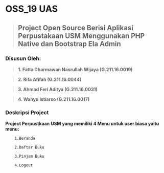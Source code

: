 # OSS_19 UAS
>## Project Open Source Berisi Aplikasi Perpustakaan USM Menggunakan PHP Native dan Bootstrap Ela Admin
### Disusun Oleh:
>**1. Fatta Dharmawan Nasrullah Wijaya (G.211.16.0019)**

>**2. Rifa Afifah (G.211.16.0044)**

>**3. Ahmad Feri Aditya (G.211.16.0031)**

>**4. Wahyu Istiarso (G.211.16.0017)**
### Deskripsi Project

**Project Perpustkaan USM yang memiliki 4 Menu untuk user biasa
yaitu menu:**

        1.Beranda
        
        2.Daftar Buku
        
        3.Pinjam Buku
        
        4.Logout
